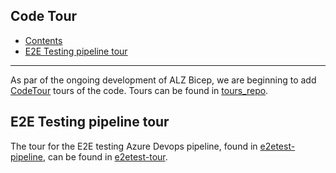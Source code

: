 <!-- markdownlint-disable -->
## Code Tour
<!-- markdownlint-restore -->

- [Contents](#contents)
- [E2E Testing pipeline tour](#e2e-testing-pipeline-tour)

---

As par of the ongoing development of ALZ Bicep, we are beginning to add [CodeTour](https://marketplace.visualstudio.com/items?itemName=vsls-contrib.codetour) tours of the code. Tours can be found in [tours_repo]. 


## E2E Testing pipeline tour

The tour for the E2E testing Azure Devops pipeline, found in [e2etest-pipeline], can be found in [e2etest-tour].



[tours_repo]:                                 https://github.com/Azure/ALZ-Bicep/.vscode/tours "Tours - Home"
[e2etest-pipeline]:                           https://github.com/Azure/ALZ-Bicep/tests/pipelines/bicep-build-to-validate.yml "E2E Test pipeline"
[e2etest-tour]:                               https://github.com/Azure/ALZ-Bicep/.vscode/tours/E2Etesttour.tour "E2E Test pipeline tour"
